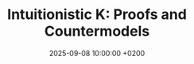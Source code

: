 ---
title: >-
    Intuitionistic K: Proofs and Countermodels
location:  
    <a href="https://conferences.cirm-math.fr/3377.html" target="_blank">Synthetic mathematics, logic-affine computation and efficient proof systems</a> @ CIRM, Luminy
date: 2025-09-08 10:00:00 +0200

---